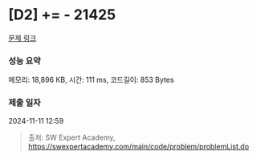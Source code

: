 # [D2] += - 21425 

[문제 링크](https://swexpertacademy.com/main/code/problem/problemDetail.do?contestProbId=AZD8K_UayDoDFAVs) 

### 성능 요약

메모리: 18,896 KB, 시간: 111 ms, 코드길이: 853 Bytes

### 제출 일자

2024-11-11 12:59



> 출처: SW Expert Academy, https://swexpertacademy.com/main/code/problem/problemList.do